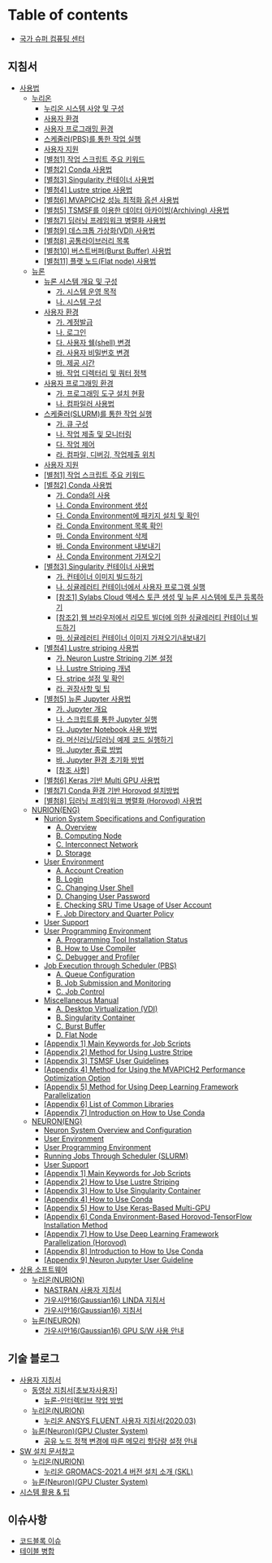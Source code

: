 # Table of contents

* [국가 슈퍼 컴퓨팅 센터](README.md)

## 지침서 <a href="#지침서" id="지침서"></a>

* [사용법](guidebook/manual/README.md)
  * [누리온](guidebook/manual/nurion/README.md)
    * [누리온 시스템 사양 및 구성](guidebook/manual/nurion/system-specifications-and-configurations.md)
    * [사용자 환경](guidebook/manual/nurion/user-experience.md)
    * [사용자 프로그래밍 환경](guidebook/manual/nurion/user-programming-environment/README.md)
    * [스케줄러(PBS)를 통한 작업 실행](guidebook/manual/nurion/running-jobs-through-scheduler/README.md)
    * [사용자 지원](guidebook/manual/nurion/user-support.md)
    * [\[별첨1\] 작업 스크립트 주요 키워드](guidebook/manual/nurion/attachment-1.md)
    * [\[별첨2\] Conda 사용법](guidebook/manual/nurion/attachment-2/README.md)
    * [\[별첨3\] Singularity 컨테이너 사용법](guidebook/manual/nurion/attachment-3/README.md)
    * [\[별첨4\] Lustre stripe 사용법](guidebook/manual/nurion/attachment-4/README.md)
    * [\[별첨6\] MVAPICH2 성능 최적화 옵션 사용법](guidebook/manual/nurion/attachment-6.md)
    * [\[별첨5\] TSMSF를 이용한 데이터 아카이빙(Archiving) 사용법](지침서/사용법/누리온/attachment-5.md)
    * [\[별첨7\] 딥러닝 프레임워크 병렬화 사용법](guidebook/manual/nurion/attachment-7/README.md)
    * [\[별첨9\] 데스크톱 가상화(VDI) 사용법](guidebook/manual/nurion/attachment-9/README.md)
    * [\[별첨8\] 공통라이브러리 목록](guidebook/manual/nurion/attachment-8/README.md)
    * [\[별첨10\] 버스트버퍼(Burst Buffer) 사용법](guidebook/manual/nurion/attachment-10/README.md)
    * [\[별첨11\] 플랫 노드(Flat node) 사용법](guidebook/manual/nurion/attachment-11.md)
  * [뉴론](guidebook/manual/neuron/README.md)
    * [뉴론 시스템 개요 및 구성](guidebook/manual/neuron/system-overview-and-configuration/README.md)
      * [가. 시스템 운영 목적](guidebook/manual/neuron/system-overview-and-configuration/untitled.md)
      * [나. 시스템 구성](guidebook/manual/neuron/system-overview-and-configuration/.-1.md)
    * [사용자 환경](guidebook/manual/neuron/user-experience/README.md)
      * [가. 계정발급](guidebook/manual/neuron/user-experience/untitled.md)
      * [나. 로그인](guidebook/manual/neuron/user-experience/.-1.md)
      * [다. 사용자 쉘(shell) 변경](guidebook/manual/neuron/user-experience/.-shell.md)
      * [라. 사용자 비밀번호 변경](guidebook/manual/neuron/user-experience/.-2.md)
      * [마. 제공 시간](guidebook/manual/neuron/user-experience/.-3.md)
      * [바. 작업 디렉터리 및 쿼터 정책](guidebook/manual/neuron/user-experience/.-4.md)
    * [사용자 프로그래밍 환경](guidebook/manual/neuron/user-programming-environment/README.md)
      * [가. 프로그래밍 도구 설치 현황](guidebook/manual/neuron/user-programming-environment/untitled.md)
      * [나. 컴파일러 사용법](guidebook/manual/neuron/user-programming-environment/.-1.md)
    * [스케줄러(SLURM)를 통한 작업 실행](guidebook/manual/neuron/execution-of-tasks-through-the-scheduler/README.md)
      * [가. 큐 구성](guidebook/manual/neuron/execution-of-tasks-through-the-scheduler/untitled.md)
      * [나. 작업 제출 및 모니터링](guidebook/manual/neuron/execution-of-tasks-through-the-scheduler/.-1.md)
      * [다. 작업 제어](guidebook/manual/neuron/execution-of-tasks-through-the-scheduler/.-2.md)
      * [라. 컴파일, 디버깅, 작업제출 위치](guidebook/manual/neuron/execution-of-tasks-through-the-scheduler/.-3.md)
    * [사용자 지원](guidebook/manual/neuron/user-support.md)
    * [\[별첨1\] 작업 스크립트 주요 키워드](guidebook/manual/neuron/attachment-1.md)
    * [\[별첨2\] Conda 사용법](guidebook/manual/neuron/attachment-2/README.md)
      * [가. Conda의 사용](guidebook/manual/neuron/attachment-2/.-conda.md)
      * [나. Conda Environment 생성](guidebook/manual/neuron/attachment-2/.-conda-environment.md)
      * [다. Conda Environment에 패키지 설치 및 확인](guidebook/manual/neuron/attachment-2/.-conda-environment-1.md)
      * [라. Conda Environment 목록 확인](guidebook/manual/neuron/attachment-2/.-conda-environment-2.md)
      * [마. Conda Environment 삭제](guidebook/manual/neuron/attachment-2/.-conda-environment-3.md)
      * [바. Conda Environment 내보내기](guidebook/manual/neuron/attachment-2/.-conda-environment-4.md)
      * [사. Conda Environment 가져오기](guidebook/manual/neuron/attachment-2/.-conda-environment-5.md)
    * [\[별첨3\] Singularity 컨테이너 사용법](guidebook/manual/neuron/attachment-3/README.md)
      * [가. 컨테이너 이미지 빌드하기](guidebook/manual/neuron/attachment-3/untitled.md)
      * [나. 싱귤레러티 컨테이너에서 사용자 프로그램 실행](guidebook/manual/neuron/attachment-3/.-1.md)
      * [\[참조1\] Sylabs Cloud 액세스 토큰 생성 및 뉴론 시스템에 토큰 등록하기](guidebook/manual/neuron/attachment-3/1-sylabs-cloud.md)
      * [\[참조2\] 웹 브라우저에서 리모트 빌더에 의한 싱귤레러티 컨테이너 빌드하기](guidebook/manual/neuron/attachment-3/2.md)
      * [마. 싱귤레러티 컨테이너 이미지 가져오기/내보내기](guidebook/manual/neuron/attachment-3/.-2.md)
    * [\[별첨4\] Lustre striping 사용법](guidebook/manual/neuron/attachment-4/README.md)
      * [가. Neuron Lustre Striping 기본 설정](guidebook/manual/neuron/attachment-4/.-neuron-lustre-striping.md)
      * [나. Lustre Striping 개념](guidebook/manual/neuron/attachment-4/.-lustre-striping.md)
      * [다. stripe 설정 및 확인](guidebook/manual/neuron/attachment-4/.-stripe.md)
      * [라. 권장사항 및 팁](guidebook/manual/neuron/attachment-4/untitled.md)
    * [\[별첨5\] 뉴론 Jupyter 사용법](guidebook/manual/neuron/attachment-5/README.md)
      * [가. Jupyter 개요](guidebook/manual/neuron/attachment-5/.-jupyter.md)
      * [나. 스크립트를 통한 Jupyter 실행](guidebook/manual/neuron/attachment-5/.-jupyter-1.md)
      * [다. Jupyter Notebook 사용 방법](guidebook/manual/neuron/attachment-5/.-jupyter-notebook.md)
      * [라. 머신러닝/딥러닝 예제 코드 실행하기](guidebook/manual/neuron/attachment-5/untitled.md)
      * [마. Jupyter 종료 방법](guidebook/manual/neuron/attachment-5/.-jupyter-2.md)
      * [바. Jupyter 환경 초기화 방법](guidebook/manual/neuron/attachment-5/.-jupyter-3.md)
      * [\[참조 사항\]](guidebook/manual/neuron/attachment-5/undefined.md)
    * [\[별첨6\] Keras 기반 Multi GPU 사용법](guidebook/manual/neuron/attachment-6.md)
    * [\[별첨7\] Conda 환경 기반 Horovod 설치방법](guidebook/manual/neuron/attachment-7.md)
    * [\[별첨8\] 딥러닝 프레임워크 병렬화 (Horovod) 사용법](guidebook/manual/neuron/attachment-8.md)
  * [NURION(ENG)](guidebook/manual/nurion-eng/README.md)
    * [Nurion System Specifications and Configuration](guidebook/manual/nurion-eng/specifications-and-configuration/README.md)
      * [A. Overview](guidebook/manual/nurion-eng/specifications-and-configuration/a.-overview.md)
      * [B. Computing Node](guidebook/manual/nurion-eng/specifications-and-configuration/b.-computing-node.md)
      * [C. Interconnect Network](guidebook/manual/nurion-eng/specifications-and-configuration/c.-interconnect-network.md)
      * [D. Storage](guidebook/manual/nurion-eng/specifications-and-configuration/d.-storage.md)
    * [User Environment](guidebook/manual/nurion-eng/user-environment/README.md)
      * [A. Account Creation](guidebook/manual/nurion-eng/user-environment/a.-account-creation.md)
      * [B. Login](guidebook/manual/nurion-eng/user-environment/b.-login.md)
      * [C. Changing User Shell](guidebook/manual/nurion-eng/user-environment/c.-changing-user-shell.md)
      * [D. Changing User Password](guidebook/manual/nurion-eng/user-environment/d.-changing-user-password.md)
      * [E. Checking SRU Time Usage of User Account](guidebook/manual/nurion-eng/user-environment/e.-checking-sru-time-usage-of-user-account.md)
      * [F. Job Directory and Quarter Policy](guidebook/manual/nurion-eng/user-environment/f.-job-directory-and-quarter-policy.md)
    * [User Support](guidebook/manual/nurion-eng/user-support.md)
    * [User Programming Environment](guidebook/manual/nurion-eng/user-programming-environment/README.md)
      * [A. Programming Tool Installation Status](guidebook/manual/nurion-eng/user-programming-environment/a.-programming-tool-installation-status.md)
      * [B. How to Use Compiler](guidebook/manual/nurion-eng/user-programming-environment/b.-how-to-use-compiler.md)
      * [C. Debugger and Profiler](guidebook/manual/nurion-eng/user-programming-environment/c.-debugger-and-profiler.md)
    * [Job Execution through Scheduler (PBS)](guidebook/manual/nurion-eng/job-execution-through-scheduler-pbs/README.md)
      * [A. Queue Configuration](guidebook/manual/nurion-eng/job-execution-through-scheduler-pbs/a.-queue-configuration.md)
      * [B. Job Submission and Monitoring](guidebook/manual/nurion-eng/job-execution-through-scheduler-pbs/b.-job-submission-and-monitoring.md)
      * [C. Job Control](guidebook/manual/nurion-eng/job-execution-through-scheduler-pbs/c.-job-control.md)
    * [Miscellaneous Manual](guidebook/manual/nurion-eng/miscellaneous-manual/README.md)
      * [A. Desktop Virtualization (VDI)](guidebook/manual/nurion-eng/miscellaneous-manual/a.-desktop-virtualization-vdi.md)
      * [B. Singularity Container](guidebook/manual/nurion-eng/miscellaneous-manual/b.-singularity-container.md)
      * [C. Burst Buffer](guidebook/manual/nurion-eng/miscellaneous-manual/c.-burst-buffer.md)
      * [D. Flat Node](guidebook/manual/nurion-eng/miscellaneous-manual/d.-flat-node.md)
    * [\[Appendix 1\] Main Keywords for Job Scripts](guidebook/manual/nurion-eng/appendix-1-main-keywords-for-job-scripts.md)
    * [\[Appendix 2\] Method for Using Lustre Stripe](guidebook/manual/nurion-eng/appendix-2-method-for-using-lustre-stripe.md)
    * [\[Appendix 3\] TSMSF User Guidelines](지침서/사용법/NURION\(ENG\)/appendix-3-tsmsf-user-guidelines.md)
    * [\[Appendix 4\] Method for Using the MVAPICH2 Performance Optimization Option](지침서/사용법/NURION\(ENG\)/appendix-4-method-for-using-the-mvapich2-performance-optimization-option.md)
    * [\[Appendix 5\] Method for Using Deep Learning Framework Parallelization](지침서/사용법/NURION\(ENG\)/appendix-5-method-for-using-deep-learning-framework-parallelization.md)
    * [\[Appendix 6\] List of Common Libraries](지침서/사용법/NURION\(ENG\)/appendix-6-list-of-common-libraries.md)
    * [\[Appendix 7\] Introduction on How to Use Conda](지침서/사용법/NURION\(ENG\)/appendix-7-introduction-on-how-to-use-conda.md)
  * [NEURON(ENG)](지침서/사용법/NEURON\(ENG\)/README.md)
    * [Neuron System Overview and Configuration](지침서/사용법/NEURON\(ENG\)/neuron-system-overview-and-configuration.md)
    * [User Environment](지침서/사용법/NEURON\(ENG\)/user-environment.md)
    * [User Programming Environment](지침서/사용법/NEURON\(ENG\)/user-programming-environment.md)
    * [Running Jobs Through Scheduler (SLURM)](지침서/사용법/NEURON\(ENG\)/running-jobs-through-scheduler-slurm.md)
    * [User Support](지침서/사용법/NEURON\(ENG\)/user-support.md)
    * [\[Appendix 1\] Main Keywords for Job Scripts](지침서/사용법/NEURON\(ENG\)/appendix-1-main-keywords-for-job-scripts.md)
    * [\[Appendix 2\] How to Use Lustre Striping](지침서/사용법/NEURON\(ENG\)/appendix-2-how-to-use-lustre-striping.md)
    * [\[Appendix 3\] How to Use Singularity Container](지침서/사용법/NEURON\(ENG\)/appendix-3-how-to-use-singularity-container.md)
    * [\[Appendix 4\] How to Use Conda](지침서/사용법/NEURON\(ENG\)/appendix-4-how-to-use-conda.md)
    * [\[Appendix 5\] How to Use Keras-Based Multi-GPU](지침서/사용법/NEURON\(ENG\)/appendix-5-how-to-use-keras-based-multi-gpu.md)
    * [\[Appendix 6\] Conda Environment-Based Horovod-TensorFlow Installation Method](지침서/사용법/NEURON\(ENG\)/appendix-6-conda-environment-based-horovod-tensorflow-installation-method.md)
    * [\[Appendix 7\] How to Use Deep Learning Framework Parallelization (Horovod)](지침서/사용법/NEURON\(ENG\)/appendix-7-how-to-use-deep-learning-framework-parallelization-horovod.md)
    * [\[Appendix 8\] Introduction to How to Use Conda](지침서/사용법/NEURON\(ENG\)/appendix-8-introduction-to-how-to-use-conda.md)
    * [\[Appendix 9\] Neuron Jupyter User Guideline](지침서/사용법/NEURON\(ENG\)/appendix-9-neuron-jupyter-user-guideline.md)
* [상용 소프트웨어](guidebook/commercial-software/README.md)
  * [누리온(NURION)](<지침서/상용 소프트웨어/누리온(NURION)/README.md>)
    * [NASTRAN 사용자 지침서](guidebook/commercial-software/nurion.md)
    * [가우시안16(Gaussian16) LINDA 지침서](<지침서/상용 소프트웨어/누리온(NURION)/16-gaussian16-linda.md>)
    * [가우시안16(Gaussian16) 지침서](<지침서/상용 소프트웨어/누리온(NURION)/16-gaussian16.md>)
  * [뉴론(NEURON)](<지침서/상용 소프트웨어/뉴론(NEURON)/README.md>)
    * [가우시안16(Gaussian16) GPU S/W 사용 안내](<지침서/상용 소프트웨어/뉴론(NEURON)/16-gaussian16-gpu-s-w.md>)

## 기술 블로그 <a href="#기술 블로그" id="기술 블로그"></a>

* [사용자 지침서](blog/userguide/README.md)
  * [동영상 지침서\[초보자사용자\]](blog/userguide/video.md)
    * [뉴론-인터렉티브 작업 방법](<blog/userguide/video/뉴론-인터렉티브 작업 방법.md>)
  * [누리온(NURION)](blog/userguide/누리온\(NURION\)/README.md)
    * [누리온 ANSYS FLUENT 사용자 지침서(2020.03)](blog/userguide/누리온\(NURION\)/ansys-fluent-2020.03.md)
  * [뉴론(Neuron)(GPU Cluster System)](blog/userguide/neurone.md)
    * [공유 노드 정책 변경에 따른 메모리 할당량 설정 안내](<기술 블로그/사용자 지침서/뉴론(Neuron)/undefined.md>)
* [SW 설치 문서창고](blog/docwarehouse/README.md)
  * [누리온(NURION)](<기술 블로그/SW 설치 문서창고/누리온(NURION)/README.md>)
    * [누리온 GROMACS-2021.4 버전 설치 소개 (SKL)](<기술 블로그/SW 설치 문서창고/누리온(NURION)/gromacs-2021.4-skl.md>)
  * [뉴론(Neuron)(GPU Cluster System)](blog/docwarehouse/neuron.md)
* [시스템 활용 & 팁](blog/usagetip.md)

## 이슈사항 <a href="#issue" id="issue"></a>

* [코드블록 이슈](issue/undefined.md)
* [테이블 병합](issue/undefined-1.md)
